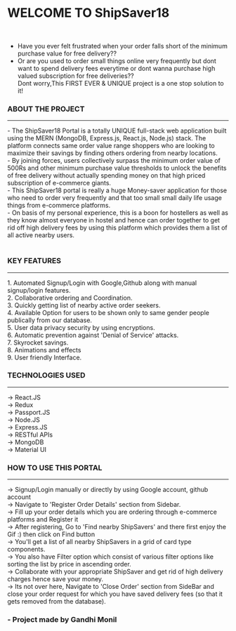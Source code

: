 <h1><strong>WELCOME TO ShipSaver18</strong></h1>
 <br>

- Have you ever felt frustrated when your order falls short of the minimum purchase value for free delivery?? <br>
- Or are you used to order small things online very frequently but dont want to spend delivery fees everytime or dont wanna purchase high valued subscription for free deliveries??
<br>Dont worry,This FIRST EVER & UNIQUE project is a one stop solution to it!<br>

<h3><bold>ABOUT THE PROJECT</bold></h3>
<hr>
- The ShipSaver18 Portal is a totally UNIQUE full-stack web application built using the MERN (MongoDB, Express.js, React.js, Node.js) stack. The platform connects same order value range shoppers who are looking to maximize their savings by finding others ordering from nearby locations.<br>
- By joining forces, users collectively surpass the minimum order value of 500Rs and other minimum purchase value thresholds to unlock the benefits of free delivery without actually spending money on that high priced subscription of e-commerce giants.<br>
- This ShipSaver18 portal is really a huge Money-saver application for those who need to order very frequently and that too small small daily life usage things from e-commerce platforms.<br>
- On basis of my personal experience, this is a boon for hostellers as well as they know almost everyone in hostel and hence can order together to get rid off high delivery fees by using this platform which provides them a list of all active nearby users.<br><br>

<h3><bold>KEY FEATURES</bold></h3>
<hr></hr>
1. Automated Signup/Login with Google,Github along with manual signup/login features.<br> 
2. Collaborative ordering and Coordination.<br>
3. Quickly getting list of nearby active order seekers.<br>
4. Available Option for users to be shown only to same gender people publically from our database.<br>
5. User data privacy security by using encryptions.<br>
6. Automatic prevention against 'Denial of Service' attacks.<br>
7. Skyrocket savings.<br>
8. Animations and effects<br>
9. User friendly Interface.<br>

<h3><bold>TECHNOLOGIES USED </bold></h3>
<hr></hr>
-> React.JS<br>
-> Redux<br>
-> Passport.JS<br>
-> Node.JS<br>
-> Express.JS<br>
-> RESTful APIs<br>
-> MongoDB<br>
-> Material UI<br>

<h3><bold> HOW TO USE THIS PORTAL</bold></h3>
<hr></hr>
-> Signup/Login manually or directly by using Google account, github account<br>
-> Navigate to 'Register Order Details' section from Sidebar.<br>
-> Fill up your order details which you are ordering through e-commerce platforms and Register it<br>
-> After registering, Go to 'Find nearby ShipSavers' and there first enjoy the Gif :) then click on Find button<br>
-> You'll get a list of all nearby ShipSavers in a grid of card type components.<br>
-> You also have Filter option which consist of various filter options like sorting the list by price in ascending order.<br>
-> Collaborate with your appropriate ShipSaver and get rid of high delivery charges hence save your money.<br>
-> Its not over here, Navigate to 'Close Order' section from SideBar and close your order request for which you have saved delivery fees (so that it gets removed from the database).

<h3>- Project made by Gandhi Monil</h3>

